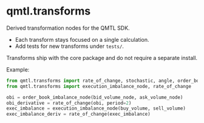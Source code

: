 # qmtl.transforms

Derived transformation nodes for the QMTL SDK.

- Each transform stays focused on a single calculation.
- Add tests for new transforms under `tests/`.

Transforms ship with the core package and do not require a separate install.

Example:

```python
from qmtl.transforms import rate_of_change, stochastic, angle, order_book_imbalance_node
from qmtl.transforms import execution_imbalance_node, rate_of_change

obi = order_book_imbalance_node(bid_volume_node, ask_volume_node)
obi_derivative = rate_of_change(obi, period=2)
exec_imbalance = execution_imbalance_node(buy_volume, sell_volume)
exec_imbalance_deriv = rate_of_change(exec_imbalance)
```
